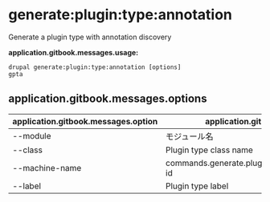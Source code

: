 # generate:plugin:type:annotation
Generate a plugin type with annotation discovery

**application.gitbook.messages.usage:**
```
drupal generate:plugin:type:annotation [options]
gpta
```

## application.gitbook.messages.options
application.gitbook.messages.option | application.gitbook.messages.details
-------|-------------
--module | モジュール名
--class | Plugin type class name
--machine-name | commands.generate.plugin.type.annotation.options.plugin-id
--label | Plugin type label
